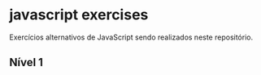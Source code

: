 # javascript exercises

Exercícios alternativos de JavaScript sendo realizados neste repositório.

## Nível 1
